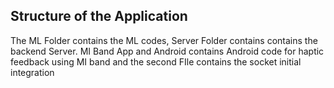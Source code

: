 

## Structure of the Application

The ML Folder contains the ML codes, Server Folder contains contains the backend Server. MI Band App and Android contains Android code for haptic feedback using MI band and the second FIle contains the socket initial integration
